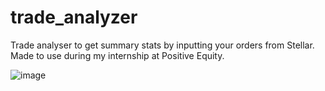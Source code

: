 # trade_analyzer

Trade analyser to get summary stats by inputting your orders from Stellar. Made to use during my internship at Positive Equity.

![image](https://github.com/user-attachments/assets/dcf606e7-4527-43df-b864-7c9f7010423f)



